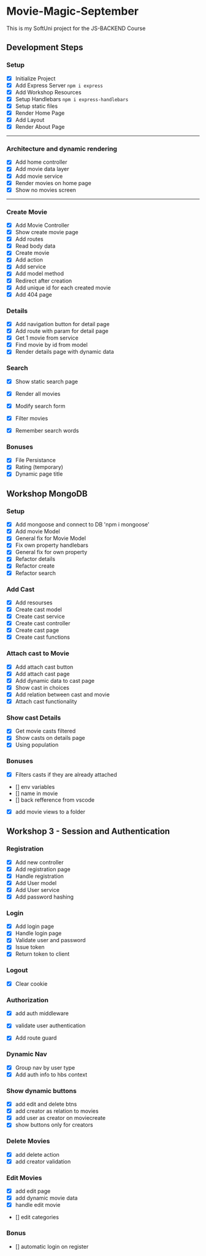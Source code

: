 # Movie-Magic-September
This is my SoftUni project for the JS-BACKEND Course

## Development Steps

### Setup
- [x] Initialize Project
- [x] Add Express Server `npm i express`
- [x] Add Workshop Resources
- [x] Setup Handlebars `npm i express-handlebars`
- [x] Setup static files
- [x] Render Home Page
- [x] Add Layout
- [x] Render About Page
--- 
### Architecture and dynamic rendering
- [x] Add home controller
- [x] Add movie data layer
- [x] Add movie service
- [x] Render movies on home page
- [x] Show no movies screen
---
### Create Movie
- [x] Add Movie Controller
- [x] Show create movie page
- [x] Add routes
- [x] Read body data
- [x] Create movie
 - [x] Add action
 - [x] Add service
 - [x] Add model method 
- [x] Redirect after creation
- [x] Add unique id for each created movie
- [x] Add 404 page
### Details
- [x] Add navigation button for detail page
- [x] Add route with param for detail page
- [x] Get 1 movie from service
- [x] Find movie by id from  model
- [x] Render details page with dynamic data
### Search
- [x] Show static search page
- [x] Render all movies
- [x] Modify search form
- [x] Filter movies
- [x] Remember search words


### Bonuses
- [x] File Persistance
- [x] Rating (temporary)
- [x] Dynamic page title

## Workshop MongoDB

### Setup

- [x] Add mongoose and connect to DB 'npm i mongoose'
- [x] Add movie Model
- [x] General fix for Movie Model
- [x] Fix own property handlebars
- [x] General fix for own property
- [x] Refactor details
- [x] Refactor create
- [x] Refactor search

### Add Cast

- [x] Add resourses
- [x] Create cast model
- [x] Create cast service
- [x] Create cast controller
- [x] Create cast page
- [x] Create cast functions

### Attach cast to Movie

- [x] Add attach cast button
- [x] Add attach cast page
- [x] Add dynamic data to cast page
- [x] Show cast in choices
- [x] Add relation between cast and movie
- [x] Attach cast functionality

### Show cast Details

- [x] Get movie casts filtered
- [x] Show casts on details page
- [x] Using population

### Bonuses
 
- [x] Filters casts if they are already attached
- [] env variables
- [] name in movie
- [] back refference from vscode
- [x] add movie views to a folder

## Workshop 3 - Session and Authentication

### Registration
- [x] Add new controller
- [x] Add registration page
- [x] Handle registration
- [x] Add User model
- [x] Add User service
- [x] Add password hashing

### Login

- [x] Add login page
- [x] Handle login page
- [x] Validate user and password
- [x] Issue token 
- [x] Return token to client

### Logout
- [x] Clear cookie

### Authorization
- [x] add auth middleware
- [x] validate user authentication 
- [x] Add route guard


### Dynamic Nav
- [x] Group nav by user type
- [x] Add auth info to hbs context

### Show dynamic buttons
- [x] add edit and delete btns
- [x] add creator as relation to movies
- [x] add user as creator on moviecreate
- [x] show buttons only for creators

### Delete Movies
- [x] add delete action
- [x] add creator validation

### Edit Movies
- [x] add edit page
- [x] add dynamic movie data
- [x] handle edit movie
- [] edit categories

### Bonus
- [] automatic login on register
